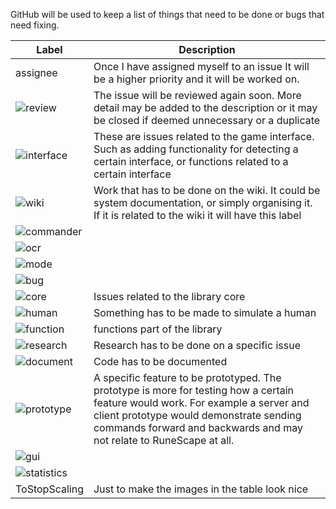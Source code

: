 GitHub will be used to keep a list of things that need to be done or bugs that need fixing.

| Label | Description |
| ----- | ----------- |
| assignee | Once I have assigned myself to an issue It will be a higher priority and it will be worked on. |
| ![review ](https://googledrive.com/host/0Bx-d6G8hYwBPckgzaUdVR1RETEE/review.png)| The issue will be reviewed again soon. More detail may be added to the description or it may be closed if deemed unnecessary or a duplicate |
| ![interface](https://googledrive.com/host/0Bx-d6G8hYwBPckgzaUdVR1RETEE/interface.png)| These are issues related to the game interface. Such as adding functionality for detecting a certain interface, or functions related to a certain interface |
| ![wiki](https://googledrive.com/host/0Bx-d6G8hYwBPckgzaUdVR1RETEE/wiki.png)| Work that has to be done on the wiki. It could be system documentation, or simply organising it. If it is related to the wiki it will have this label |
| ![commander](https://googledrive.com/host/0Bx-d6G8hYwBPckgzaUdVR1RETEE/commander.png)|  |
| ![ocr](https://googledrive.com/host/0Bx-d6G8hYwBPckgzaUdVR1RETEE/ocr.png)|  |
| ![mode](https://googledrive.com/host/0Bx-d6G8hYwBPckgzaUdVR1RETEE/mode.png)| |
| ![bug](https://googledrive.com/host/0Bx-d6G8hYwBPckgzaUdVR1RETEE/bug.png)| |
| ![core](https://googledrive.com/host/0Bx-d6G8hYwBPckgzaUdVR1RETEE/core.png)| Issues related to the library core |
| ![human](https://googledrive.com/host/0Bx-d6G8hYwBPckgzaUdVR1RETEE/human.png)| Something has to be made to simulate a human |
| ![function](https://googledrive.com/host/0Bx-d6G8hYwBPckgzaUdVR1RETEE/function.png)| functions part of the library |
| ![research](https://googledrive.com/host/0Bx-d6G8hYwBPckgzaUdVR1RETEE/research.png)| Research has to be done on a specific issue |
| ![document](https://googledrive.com/host/0Bx-d6G8hYwBPckgzaUdVR1RETEE/document.png)| Code has to be documented |
| ![prototype](https://googledrive.com/host/0Bx-d6G8hYwBPckgzaUdVR1RETEE/prototype.png)| A specific feature to be prototyped. The prototype is more for testing how a certain feature would work. For example a server and client prototype would demonstrate sending commands forward and backwards and may not relate to RuneScape at all.
| ![gui](https://googledrive.com/host/0Bx-d6G8hYwBPckgzaUdVR1RETEE/gui.png)| |
| ![statistics](https://googledrive.com/host/0Bx-d6G8hYwBPckgzaUdVR1RETEE/statistics.png)| |
| ToStopScaling | Just to make the images in the table look nice | 